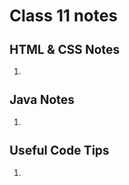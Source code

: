 # Class 11 notes

## HTML & CSS Notes 
1. 
        
## Java Notes 
1. 


        
## Useful Code Tips
1. 